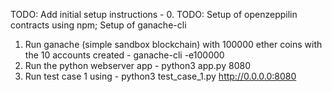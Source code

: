 TODO: Add initial setup instructions -
0. TODO: Setup of openzeppilin contracts using npm; Setup of ganache-cli
1. Run ganache (simple sandbox blockchain) with 100000 ether coins with the 10 accounts created - ganache-cli -e100000
2. Run the python webserver app - python3 app.py 8080
3. Run test case 1 using - python3 test_case_1.py http://0.0.0.0:8080
